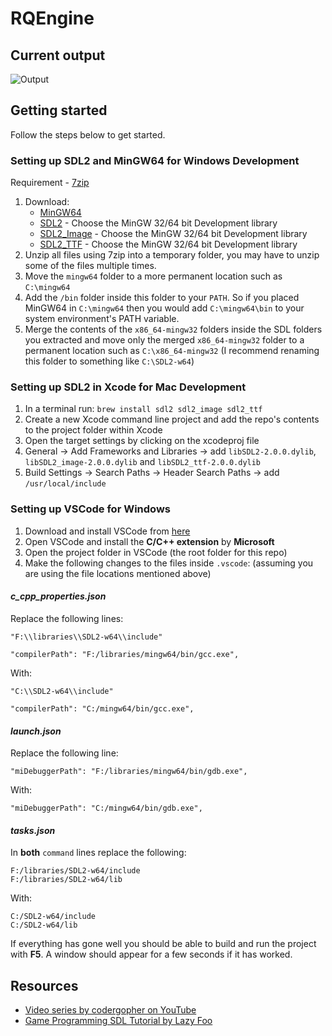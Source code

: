 # RQEngine

## Current output

![Output](./res/result.gif)

## Getting started

Follow the steps below to get started.

### Setting up SDL2 and MinGW64 for Windows Development

Requirement - [7zip](https://www.7-zip.org/)

1) Download:
    - [MinGW64](https://sourceforge.net/projects/mingw-w64/)
    - [SDL2](https://www.libsdl.org/download-2.0.php) - Choose the MinGW 32/64 bit Development library
    - [SDL2_Image](https://www.libsdl.org/projects/SDL_image/) - Choose the MinGW 32/64 bit Development library
    - [SDL2_TTF](https://www.libsdl.org/projects/SDL_ttf/) - Choose the MinGW 32/64 bit Development library
2) Unzip all files using 7zip into a temporary folder, you may have to unzip some of the files multiple times.
3) Move the `mingw64` folder to a more permanent location such as `C:\mingw64` 
4) Add the `/bin` folder inside this folder to your `PATH`. So if you placed MinGW64 in `C:\mingw64` then you would add `C:\mingw64\bin` to your system environment's PATH variable.
5) Merge the contents of the `x86_64-mingw32` folders inside the SDL folders you extracted and move only the merged `x86_64-mingw32` folder to a permanent location such as `C:\x86_64-mingw32` (I recommend renaming this folder to something like `C:\SDL2-w64`)

### Setting up SDL2 in Xcode for Mac Development

1) In a terminal run: `brew install sdl2 sdl2_image sdl2_ttf`
2) Create a new Xcode command line project and add the repo's contents to the project folder within Xcode
3) Open the target settings by clicking on the xcodeproj file
4) General -> Add Frameworks and Libraries -> add `libSDL2-2.0.0.dylib`, `libSDL2_image-2.0.0.dylib` and `libSDL2_ttf-2.0.0.dylib`
5) Build Settings -> Search Paths -> Header Search Paths -> add `/usr/local/include`

### Setting up VSCode for Windows

1) Download and install VSCode from [here](https://code.visualstudio.com/)
2) Open VSCode and install the **C/C++ extension** by **Microsoft**
3) Open the project folder in VSCode (the root folder for this repo)
4) Make the following changes to the files inside `.vscode`: (assuming you are using the file locations mentioned above)

#### _c_cpp_properties.json_

Replace the following lines: 

```
"F:\\libraries\\SDL2-w64\\include"

"compilerPath": "F:/libraries/mingw64/bin/gcc.exe",
```

With:
```
"C:\\SDL2-w64\\include"

"compilerPath": "C:/mingw64/bin/gcc.exe",
```

#### _launch.json_

Replace the following line: 

```
"miDebuggerPath": "F:/libraries/mingw64/bin/gdb.exe",
```

With:
```
"miDebuggerPath": "C:/mingw64/bin/gdb.exe",
```

#### _tasks.json_

In **both** `command` lines replace the following: 

```
F:/libraries/SDL2-w64/include
F:/libraries/SDL2-w64/lib
```

With:
```
C:/SDL2-w64/include
C:/SDL2-w64/lib
```

If everything has gone well you should be able to build and run the project with **F5**. A window should appear for a few seconds if it has worked.

## Resources

- [Video series by codergopher on YouTube](https://www.youtube.com/watch?v=KsG6dJlLBDw&list=PL2RPjWnJduNmXHRYwdtublIPdlqocBoLS)
- [Game Programming SDL Tutorial by Lazy Foo](https://lazyfoo.net/tutorials/SDL/index.php#Hello%20SDL)
